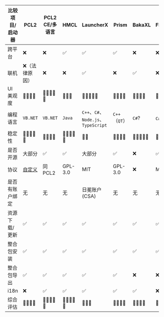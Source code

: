 | 比较项目/启动器 | PCL2 | PCL2 CE/多语言 | HMCL | LauncherX | Prism | BakaXL | FluentLauncher | [XMCL](https://xmcl.app/) |   |
|----------|------|---------|------|-----------|-------|--------|----------------|---|---|
| 跨平台      | ❌ | ❌ | ✅ | ✅ | ✅ | ❌ | ❌ | ✅ |   |
| 联机       | ❌（法律原因） | ❌ | ❌ | ✅ | ❌ | ✅ | ❌ | ✅ |   |
| UI 美观度   | 🌟🌟🌟🌟 | 🌟🌟🌟🌟🌟 | 🌟🌟🌟 | 🌟🌟🌟🌟🌟 | 🌟🌟🌟🌟 | 🌟🌟🌟🌟 | 🌟🌟🌟🌟🌟 | 🌟🌟🌟🌟 |   |
| 编程语言     | `VB.NET` | `VB.NET` | `Java` | `C++`、`C#`、`Node.js`、`TypeScript` | `C++`（`QT`） | `C#`? | `C#`（`WinUI3`） | `Node.js`（`React`、`Electron`） |   |
| 稳定性      | 🌟🌟🌟🌟🌟 | 🌟🌟🌟🌟 | 🌟🌟🌟🌟🌟 | 🌟🌟 | 🌟🌟🌟🌟 | 🌟🌟🌟🌟🌟 | 🌟🌟🌟 |   |   |
| 是否开源     | 大部分 | ✅ | ✅ | 大部分 | ✅ | ❌ | ✅ | ✅ |   |
| 协议       | [自定义](https://github.com/Hex-Dragon/PCL2/blob/main/LICENCE) | 同PCL2 | GPL-3.0 | MIT | GPL-3.0 | ❌ | MIT | MIT |   |
| 是否有账户绑定  | 无 | 无 | 无 | 日冕账户(CSA) | 无 | 无 | 无 | 无 |   |
| 资源下载/更新  | ✅ | ✅ | ✅ | ✅ | ✅ | ✅ | ✅ | ✅ |   |
| 整合包安装    | ✅ | ✅ | ✅ | ✅ | ✅ | ✅ | ✅ | ✅ |   |
| 整合包导出    | ✅ | ✅ | ✅ | ✅ | ✅ | ❌ | ❌ | ✅ |   |
| i18n     | ❌ | ✅ | ✅ | ✅ | ✅ | ✅ | ❌ | ✅ |   |
| 综合评估     | 🌟🌟🌟🌟 | 🌟🌟🌟🌟🌟 | 🌟🌟🌟🌟🌟 | 🌟🌟🌟 | 🌟🌟🌟🌟 | 🌟🌟🌟🌟 | 🌟🌟🌟 | 🌟🌟🌟🌟 |   |

